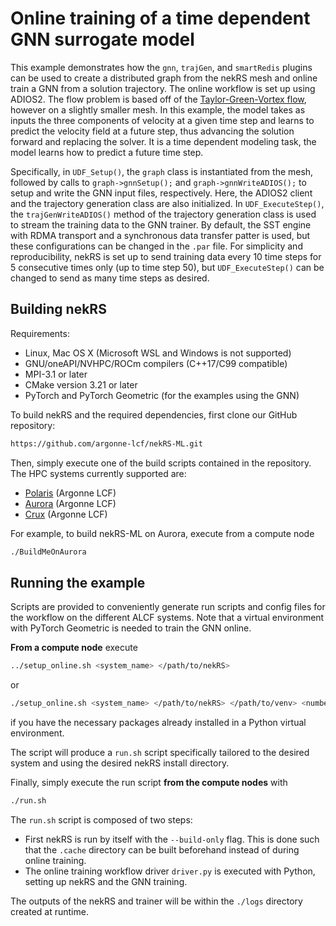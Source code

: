 # Online training of a time dependent GNN surrogate model

This example demonstrates how the `gnn`, `trajGen`, and `smartRedis` plugins can be used to create a distributed graph from the nekRS mesh and online train a GNN from a solution trajectory.
The online workflow is set up using ADIOS2.
The flow problem is based off of the [Taylor-Green-Vortex flow](../tgv/README.md), however on a slightly smaller mesh. 
In this example, the model takes as inputs the three components of velocity at a given time step and learns to predict the velocity field at a future step, thus advancing the solution forward and replacing the solver.
It is a time dependent modeling task, the model learns how to predict a future time step.

Specifically, in `UDF_Setup()`, the `graph` class is instantiated from the mesh, followed by calls to `graph->gnnSetup();` and `graph->gnnWriteADIOS();` to setup and write the GNN input files, respectively. Here, the ADIOS2 client and the trajectory generation class are also initialized.
In `UDF_ExecuteStep()`, the `trajGenWriteADIOS()` method of the trajectory generation class is used to stream the training data to the GNN trainer. By default, the SST engine with RDMA transport and a synchronous data transfer patter is used, but these configurations can be changed in the `.par` file.
For simplicity and reproducibility, nekRS is set up to send training data every 10 time steps for 5 consecutive times only (up to time step 50), but `UDF_ExecuteStep()` can be changed to send as many time steps as desired.

## Building nekRS

Requirements:
* Linux, Mac OS X (Microsoft WSL and Windows is not supported) 
* GNU/oneAPI/NVHPC/ROCm compilers (C++17/C99 compatible)
* MPI-3.1 or later
* CMake version 3.21 or later 
* PyTorch and PyTorch Geometric (for the examples using the GNN)

To build nekRS and the required dependencies, first clone our GitHub repository:

```sh
https://github.com/argonne-lcf/nekRS-ML.git
```

Then, simply execute one of the build scripts contained in the repository. 
The HPC systems currently supported are:
* [Polaris](https://docs.alcf.anl.gov/polaris/) (Argonne LCF)
* [Aurora](https://docs.alcf.anl.gov/aurora/) (Argonne LCF) 
* [Crux](https://docs.alcf.anl.gov/crux/) (Argonne LCF)

For example, to build nekRS-ML on Aurora, execute from a compute node

```sh
./BuildMeOnAurora
```

## Running the example

Scripts are provided to conveniently generate run scripts and config files for the workflow on the different ALCF systems.
Note that a virtual environment with PyTorch Geometric is needed to train the GNN online.

**From a compute node** execute

```sh
../setup_online.sh <system_name> </path/to/nekRS>
```

or

```sh
./setup_online.sh <system_name> </path/to/nekRS> </path/to/venv> <number_of_nodes> <time> <proj_id> <deployment>
```

if you have the necessary packages already installed in a Python virtual environment. 

The script will produce a `run.sh` script specifically tailored to the desired system and using the desired nekRS install directory. 

Finally, simply execute the run script **from the compute nodes** with

```bash
./run.sh
```

The `run.sh` script is composed of two steps:

- First nekRS is run by itself with the `--build-only` flag. This is done such that the `.cache` directory can be built beforehand instead of during online training.
- The online training workflow driver `driver.py` is executed with Python, setting up nekRS and the GNN training.

The outputs of the nekRS and trainer will be within the `./logs` directory created at runtime.
